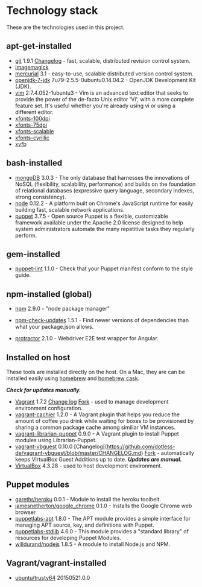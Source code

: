 # Technology stack

These are the technologies used in this project.

## apt-get-installed

- [git](http://packages.ubuntu.com/trusty/git) 1.9.1 [Changelog](https://github.com/git/git/tree/master/Documentation/RelNotes) - fast, scalable, distributed revision control system.
- [imagemagick](http://packages.ubuntu.com/trusty/imagemagick)
- [mercurial](http://packages.ubuntu.com/trusty/mercurial) 3.1 - easy-to-use, scalable distributed version control system.
- [openjdk-7-jdk](http://packages.ubuntu.com/trusty/openjdk-7-jdk) 7u79-2.5.5-0ubuntu0.14.04.2 - OpenJDK Development Kit (JDK).
- [vim](http://www.vim.org/) 2:7.4.052-1ubuntu3 - Vim is an advanced text editor that seeks to provide the power of the de-facto Unix editor 'Vi', with a more complete feature set. It's useful whether you're already using vi or using a different editor.
- [xfonts-100dpi](http://packages.ubuntu.com/trusty/xfonts-100dpi)
- [xfonts-75dpi](http://packages.ubuntu.com/trusty/xfonts-75dpi)
- [xfonts-scalable](http://packages.ubuntu.com/trusty/xfonts-scalable)
- [xfonts-cyrillic](http://packages.ubuntu.com/trusty/xfonts-cyrillic)
- [xvfb](http://packages.ubuntu.com/trusty/xvfb)

## bash-installed

- [mongoDB](http://www.mongodb.org/) 3.0.3 - The only database that harnesses the innovations of NoSQL (flexibility, scalability, performance) and builds on the foundation of relational databases (expressive query language, secondary indexes, strong consistency).
- [node](https://nodejs.org/) 0.12.2 - A platform built on Chrome's JavaScript runtime for easily building fast, scalable network applications.
- [puppet](http://puppetlabs.com/) 3.7.5 - Open source Puppet is a flexible, customizable framework available under the Apache 2.0 license designed to help system administrators automate the many repetitive tasks they regularly perform.

## gem-installed

- [puppet-lint](http://puppet-lint.com/) 1.1.0 - Check that your Puppet manifest conform to the style guide.

## npm-installed (global)

- [npm](https://npmjs.org/doc/) 2.9.0 - "node package manager"
* [npm-check-updates](https://www.npmjs.org/package/npm-check-updates) 1.5.1 - Find newer versions of dependencies than what your package.json allows.
- [protractor](https://www.npmjs.com/package/protractor) 2.1.0 - Webdriver E2E test wrapper for Angular.

## Installed on host

These tools are installed directly on the host.  On a Mac, they are can be installed easily using [homebrew](http://brew.sh/) and [homebrew cask](http://caskroom.io/).

***Check for updates manually.***

- [Vagrant](https://www.vagrantup.com/) 1.7.2 [Change log](https://github.com/mitchellh/vagrant/blob/master/CHANGELOG.md) [Fork](https://github.com/EATechnologies/vagrant) - used to manage development environment configuration.
- [vagrant-cachier](https://github.com/fgrehm/vagrant-cachier/) 1.2.0 - A Vagrant plugin that helps you reduce the amount of coffee you drink while waiting for boxes to be provisioned by sharing a common package cache among similiar VM instances.
- [vagrant-librarian-puppet](https://github.com/mhahn/vagrant-librarian-puppet) 0.9.0 - A Vagrant plugin to install Puppet modules using Librarian-Puppet.
- [vagrant-vbguest](https://github.com/dotless-de/vagrant-vbguest) 0.10.0 [Changelog[(https://github.com/dotless-de/vagrant-vbguest/blob/master/CHANGELOG.md) [Fork](https://github.com/EATechnologies/vagrant-vbguest) - automatically keeps VirtualBox Guest Additions up to date.  ***Updates are manual.***
- [VirtualBox](https://www.virtualbox.org/) 4.3.28 - used to host development environment.

## Puppet modules

- [garethr/heroku](https://forge.puppetlabs.com/garethr/heroku) 0.0.1 - Module to install the heroku toolbelt.
- [jamesnetherton/google_chrome](https://forge.puppetlabs.com/jamesnetherton/google_chrome) 0.1.0 - Installs the Google Chrome web browser
- [puppetlabs-apt](https://forge.puppetlabs.com/puppetlabs/apt) 1.8.0 - The APT module provides a simple interface for managing APT source, key, and definitions with Puppet.
- [puppetlabs-stdlib](https://forge.puppetlabs.com/puppetlabs/stdlib) 4.6.0 - This module provides a "standard library" of resources for developing Puppet Modules.
- [willdurand/nodejs](https://forge.puppetlabs.com/willdurand/nodejs) 1.8.5 - A module to install Node.js and NPM.

## Vagrant/vagrant-installed

- [ubuntu/trusty64](https://atlas.hashicorp.com/ubuntu/boxes/trusty64) 20150521.0.0